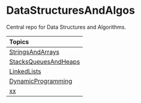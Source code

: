 # DataStructuresAndAlgos

Central repo for Data Structures and Algorithms.

| Topics                                                                              |
|:------------------------------------------------------------------------------------|
| [StringsAndArrays](DataStructuresAndAlgos/StringsAndArrays/Arrays.MD)               |
| [StacksQueuesAndHeaps](DataStructuresAndAlgos/StacksQueuesAndHeaps/StacksQueues.MD) |
| [LinkedLists](DataStructuresAndAlgos/LinkedLists/LinkedLists.MD)                    |
| [DynamicProgramming]()                                                              |
| [xx]()                                                                              |
